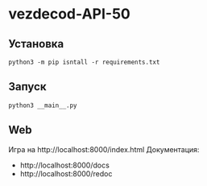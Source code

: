 # vezdecod-API-50
## Установка

`python3 -m pip isntall -r requirements.txt`

## Запуск

`python3 __main__.py`


## Web

Игра на http://localhost:8000/index.html
Документация: 
  - http://localhost:8000/docs
  - http://localhost:8000/redoc
